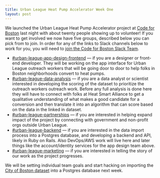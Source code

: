 ```yaml
---
title: Urban League Heat Pump Accelerator Week One
layout: post
---
```

We launched the Urban League Heat Pump Accelerator project at [Code for Boston](https://www.codeforboston.org) last night with about twenty people showing up to volunteer! If you want to get involved we now have five groups, described below you can pick from to join. In order for any of the links to Slack channels below to work for you, you will need to [join the Code for Boston Slack Team](https://communityinviter.com/apps/cfb-public/default-badge).

* [#urban-league-app-design-frontend](https://cfb-public.slack.com/archives/C03SUPCRNA2) — if you are a designer or front-end developer. They will be working on the app interface for Urban League outreach workers that will be going door to door to help folks in Boston neighborhoods convert to heat pumps.
* [#urban-league-data-analysis](https://cfb-public.slack.com/archives/C03T18XEABD) — if you are a data analyst or scientist interested in developing the scoring of the dataset to prioritize the outreach workers outreach work. Before any full analysis is done here they will have to connect with folks at Heat Smart Alliance to get a qualitative understanding of what makes a good candidate for a conversion and then translate it into an algorithm that can score based on the data in the linked in dataset.
* [#urban-league-partnerships](https://cfb-public.slack.com/archives/C03SLQER3KR) — if you are interested in helping expand impact of the project by connecting with government and non-profit orgs outside Urban League.
* [#urban-league-backend](https://cfb-public.slack.com/archives/C03TE14E3RP) — if you are interested in the data import process into a Postgres database, and developing a backend and API, likely in Ruby on Rails. Also DevOps/AWS work will live here and later things like the account/identity services for the app design team above.
* [#urban-league-marketing](https://cfb-public.slack.com/archives/C03T3RBR98U) — if you are interested in telling the story of our work as the project progresses.

We will be setting individual team goals and start hacking on importing the [City of Boston dataset](https://data.boston.gov/dataset/property-assessment) into a Postgres database next week.